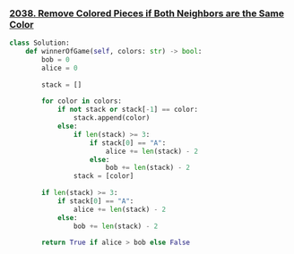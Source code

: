 ### [2038. Remove Colored Pieces if Both Neighbors are the Same Color](https://leetcode.com/problems/remove-colored-pieces-if-both-neighbors-are-the-same-color)

```python
class Solution:
    def winnerOfGame(self, colors: str) -> bool:
        bob = 0
        alice = 0
        
        stack = []
        
        for color in colors:
            if not stack or stack[-1] == color:
                stack.append(color)
            else:
                if len(stack) >= 3:
                    if stack[0] == "A":
                        alice += len(stack) - 2
                    else:
                        bob += len(stack) - 2
                stack = [color]
        
        if len(stack) >= 3:
            if stack[0] == "A":
                alice += len(stack) - 2
            else:
                bob += len(stack) - 2
        
        return True if alice > bob else False
                
```


